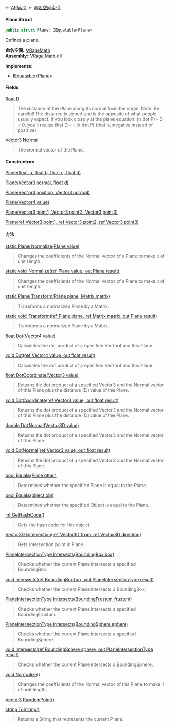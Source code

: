 ← [API索引](Api-Index) ← [命名空间索引](Namespace-Index)

#### Plane Struct

```csharp
public struct Plane: IEquatable<Plane>
```

Defines a plane.

**命名空间:** [VRageMath](VRageMath)  
**Assembly:** VRage.Math.dll

**Implements:**  
* [IEquatable&lt;Plane&gt;](https://docs.microsoft.com/en-us/dotnet/api/System.IEquatable-1?view=netframework-4.6)

#### Fields

[float D](VRageMath.Plane.D)

> The distance of the Plane along its normal from the origin. Note: Be careful! The distance is signed and is the opposite of what people usually expect. If you look closely at the plane equation: (n dot P) - D = 0, you'll realize that D = - (n dot P) (that is, negative instead of positive)

[Vector3 Normal](VRageMath.Plane.Normal)

> The normal vector of the Plane.

#### Constructors

[Plane(float a, float b, float c, float d)](VRageMath.Plane..ctor)

> 

[Plane(Vector3 normal, float d)](VRageMath.Plane..ctor)

> 

[Plane(Vector3 position, Vector3 normal)](VRageMath.Plane..ctor)

> 

[Plane(Vector4 value)](VRageMath.Plane..ctor)

> 

[Plane(Vector3 point1, Vector3 point2, Vector3 point3)](VRageMath.Plane..ctor)

> 

[Plane(ref Vector3 point1, ref Vector3 point2, ref Vector3 point3)](VRageMath.Plane..ctor)

> 

#### 方法

[static Plane Normalize(Plane value)](VRageMath.Plane.Normalize)

> Changes the coefficients of the Normal vector of a Plane to make it of unit length.

[static void Normalize(ref Plane value, out Plane result)](VRageMath.Plane.Normalize)

> Changes the coefficients of the Normal vector of a Plane to make it of unit length.

[static Plane Transform(Plane plane, Matrix matrix)](VRageMath.Plane.Transform)

> Transforms a normalized Plane by a Matrix.

[static void Transform(ref Plane plane, ref Matrix matrix, out Plane result)](VRageMath.Plane.Transform)

> Transforms a normalized Plane by a Matrix.

[float Dot(Vector4 value)](VRageMath.Plane.Dot)

> Calculates the dot product of a specified Vector4 and this Plane.

[void Dot(ref Vector4 value, out float result)](VRageMath.Plane.Dot)

> Calculates the dot product of a specified Vector4 and this Plane.

[float DotCoordinate(Vector3 value)](VRageMath.Plane.DotCoordinate)

> Returns the dot product of a specified Vector3 and the Normal vector of this Plane plus the distance (D) value of the Plane.

[void DotCoordinate(ref Vector3 value, out float result)](VRageMath.Plane.DotCoordinate)

> Returns the dot product of a specified Vector3 and the Normal vector of this Plane plus the distance (D) value of the Plane.

[double DotNormal(Vector3D value)](VRageMath.Plane.DotNormal)

> Returns the dot product of a specified Vector3 and the Normal vector of this Plane.

[void DotNormal(ref Vector3 value, out float result)](VRageMath.Plane.DotNormal)

> Returns the dot product of a specified Vector3 and the Normal vector of this Plane.

[bool Equals(Plane other)](VRageMath.Plane.Equals)

> Determines whether the specified Plane is equal to the Plane.

[bool Equals(object obj)](VRageMath.Plane.Equals)

> Determines whether the specified Object is equal to the Plane.

[int GetHashCode()](VRageMath.Plane.GetHashCode)

> Gets the hash code for this object.

[Vector3D Intersection(ref Vector3D from, ref Vector3D direction)](VRageMath.Plane.Intersection)

> Gets intersection point in Plane.

[PlaneIntersectionType Intersects(BoundingBox box)](VRageMath.Plane.Intersects)

> Checks whether the current Plane intersects a specified BoundingBox.

[void Intersects(ref BoundingBox box, out PlaneIntersectionType result)](VRageMath.Plane.Intersects)

> Checks whether the current Plane intersects a BoundingBox.

[PlaneIntersectionType Intersects(BoundingFrustum frustum)](VRageMath.Plane.Intersects)

> Checks whether the current Plane intersects a specified BoundingFrustum.

[PlaneIntersectionType Intersects(BoundingSphere sphere)](VRageMath.Plane.Intersects)

> Checks whether the current Plane intersects a specified BoundingSphere.

[void Intersects(ref BoundingSphere sphere, out PlaneIntersectionType result)](VRageMath.Plane.Intersects)

> Checks whether the current Plane intersects a BoundingSphere.

[void Normalize()](VRageMath.Plane.Normalize)

> Changes the coefficients of the Normal vector of this Plane to make it of unit length.

[Vector3 RandomPoint()](VRageMath.Plane.RandomPoint)

> 

[string ToString()](VRageMath.Plane.ToString)

> Returns a String that represents the current Plane.

